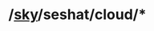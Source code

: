 /[sky](http://en.wikipedia.org/wiki/Pantheon_(gods))/seshat/cloud/*
==========================================================================
